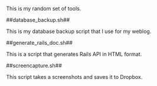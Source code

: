 This is my random set of tools.

##database_backup.sh##

This is my database backup script that I use for my weblog.

##generate_rails_doc.sh##

This is a script that generates Rails API in HTML format.

##screencapture.sh##

This script takes a screenshots and saves it to Dropbox.


